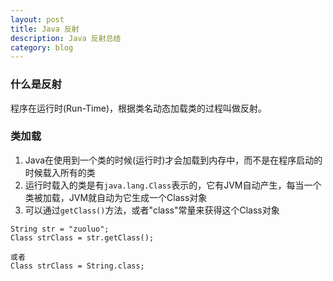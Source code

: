```yaml
---
layout: post
title: Java 反射
description: Java 反射总结
category: blog
---
```



### 什么是反射

程序在运行时(Run-Time)，根据类名动态加载类的过程叫做反射。

### 类加载

1. Java在使用到一个类的时候(运行时)才会加载到内存中，而不是在程序启动的时候载入所有的类
2. 运行时载入的类是有`java.lang.Class`表示的，它有JVM自动产生，每当一个类被加载，JVM就自动为它生成一个Class对象
3. 可以通过`getClass()`方法，或者"class"常量来获得这个Class对象  

```
String str = "zuoluo";
Class strClass = str.getClass();

或者 
Class strClass = String.class;   
